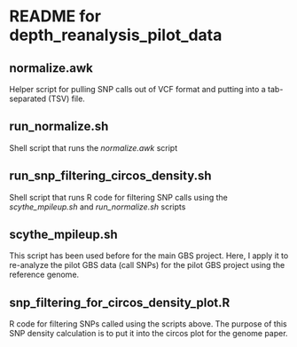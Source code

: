 # README for depth_reanalysis_pilot_data

## normalize.awk
Helper script for pulling SNP calls out of VCF format and putting into a tab-separated (TSV) file.

## run_normalize.sh
Shell script that runs the _normalize.awk_ script

## run_snp_filtering_circos_density.sh
Shell script that runs R code for filtering SNP calls using the _scythe_mpileup.sh_ and _run_normalize.sh_ scripts

## scythe_mpileup.sh
This script has been used before for the main GBS project. Here, I apply it to re-analyze the pilot GBS data (call SNPs) for the pilot GBS project using the reference genome.

## snp_filtering_for_circos_density_plot.R
R code for filtering SNPs called using the scripts above. The purpose of this SNP density calculation is to put it into the circos plot for the genome paper.
